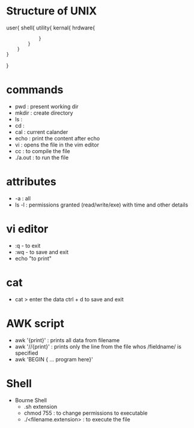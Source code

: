 # Structure of UNIX 

user{
    shell{
        utility{
            kernal{
                hrdware{

                }
            }
        }
    }
}

# commands
* pwd : present working dir 
* mkdir : create directory
* ls : 
* cd : 
* cal : current calander 
* echo : print the content after echo 
* vi <filename> : opens the file in the vim editor 
* cc <filename> : to compile the file 
* ./a.out : to run the file 

# attributes 
* -a : all
* ls -l : permissions granted (read/write/exe) with time and other details 

# vi editor 
* :q - to exit 
* :wq - to save and exit
* echo "to print"

# cat 
* cat > <filename>
enter the data
ctrl + d to save and exit

# AWK script

* awk '{print}' <filename>  : prints all data from filename
* awk '/<fieldname>/{print}' <filename> : prints only the line from the file whos  /fieldname/ is specified
* awk 'BEGIN { ... program here}'

# Shell
* Bourne Shell 
    - .sh extension
    - chmod 755 <filename> : to change permissions to executable 
    - ./<filename.extension> : to execute the file 